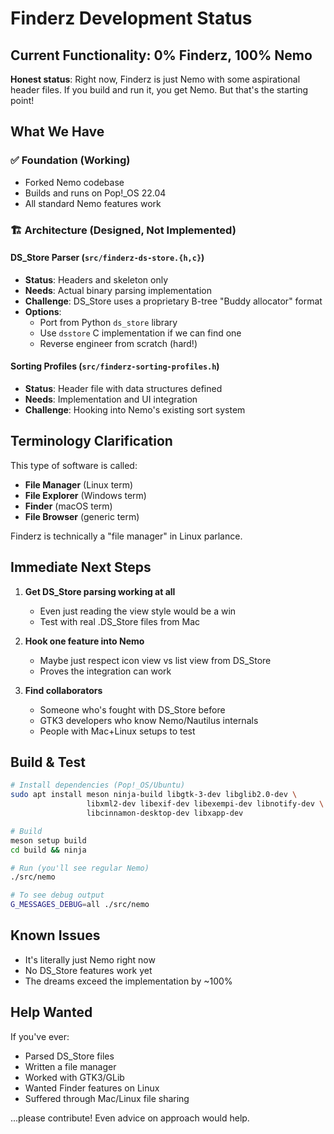 # Finderz Development Status

## Current Functionality: 0% Finderz, 100% Nemo

**Honest status**: Right now, Finderz is just Nemo with some aspirational header files. If you build and run it, you get Nemo. But that's the starting point!

## What We Have

### ✅ Foundation (Working)
- Forked Nemo codebase 
- Builds and runs on Pop!_OS 22.04
- All standard Nemo features work

### 🏗️ Architecture (Designed, Not Implemented)

#### DS_Store Parser (`src/finderz-ds-store.{h,c}`)
- **Status**: Headers and skeleton only
- **Needs**: Actual binary parsing implementation
- **Challenge**: DS_Store uses a proprietary B-tree "Buddy allocator" format
- **Options**: 
  - Port from Python `ds_store` library
  - Use `dsstore` C implementation if we can find one
  - Reverse engineer from scratch (hard!)

#### Sorting Profiles (`src/finderz-sorting-profiles.h`)  
- **Status**: Header file with data structures defined
- **Needs**: Implementation and UI integration
- **Challenge**: Hooking into Nemo's existing sort system

## Terminology Clarification

This type of software is called:
- **File Manager** (Linux term)
- **File Explorer** (Windows term)  
- **Finder** (macOS term)
- **File Browser** (generic term)

Finderz is technically a "file manager" in Linux parlance.

## Immediate Next Steps

1. **Get DS_Store parsing working at all**
   - Even just reading the view style would be a win
   - Test with real .DS_Store files from Mac

2. **Hook one feature into Nemo**
   - Maybe just respect icon view vs list view from DS_Store
   - Proves the integration can work

3. **Find collaborators** 
   - Someone who's fought with DS_Store before
   - GTK3 developers who know Nemo/Nautilus internals
   - People with Mac+Linux setups to test

## Build & Test

```bash
# Install dependencies (Pop!_OS/Ubuntu)
sudo apt install meson ninja-build libgtk-3-dev libglib2.0-dev \
                 libxml2-dev libexif-dev libexempi-dev libnotify-dev \
                 libcinnamon-desktop-dev libxapp-dev

# Build
meson setup build
cd build && ninja

# Run (you'll see regular Nemo)
./src/nemo

# To see debug output
G_MESSAGES_DEBUG=all ./src/nemo
```

## Known Issues

- It's literally just Nemo right now
- No DS_Store features work yet
- The dreams exceed the implementation by ~100%

## Help Wanted

If you've ever:
- Parsed DS_Store files
- Written a file manager
- Worked with GTK3/GLib
- Wanted Finder features on Linux
- Suffered through Mac/Linux file sharing

...please contribute! Even advice on approach would help.